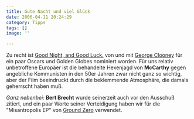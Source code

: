 ```yaml
---
title: Gute Nacht und viel Glück
date: 2006-04-11 20:24:29
category: Tipps
tags: []
image: ''

---
```


Zu recht ist [Good Night, and Good Luck.](http://www.imdb.com/title/tt0433383/) von und mit [George Clooney](http://www.imdb.com/name/nm0000123/) für ein paar Oscars und Golden Globes nominiert worden. Für uns relativ unbetroffene Europäer ist die behandelte Hexenjagd von **McCarthy** gegen angebliche Kommunisten in den 50er Jahren zwar nicht ganz so wichtig, aber der Film beeindruckt durch die beklemmende Atmosphäre, die damals geherrscht haben muß.  

  

*Ganz nebenbei:* **Bert Brecht** wurde seinerzeit auch vor den Ausschuß zitiert, und ein paar Worte seiner Verteidigung haben wir für die "Misantropolis EP" von [Ground Zero](http://www.the-groundzero.com) verwendet.
